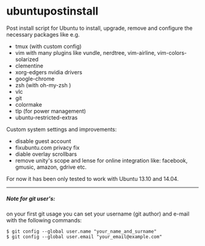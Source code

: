 # ubuntupostinstall

Post install script for Ubuntu to install, upgrade, remove and configure the necessary packages like e.g. 
* tmux (with custom config)
* vim with many plugins like vundle, nerdtree, vim-airline, vim-colors-solarized
* clementine
* xorg-edgers nvidia drivers
* google-chrome
* zsh (with oh-my-zsh ) 
* vlc
* git
* colormake
* tlp (for power management)
* ubuntu-restricted-extras

Custom system settings and improvements: 
* disable guest account
* fixubuntu.com privacy fix
* diable overlay scrollbars
* remove unity's scope and lense for online integration like: facebook, gmusic, amazon, gdrive etc.

For now it has been only tested to work with Ubuntu 13.10 and 14.04.

---

##### Note for git user's:
on your first git usage you can set your username (git author) and e-mail with the following commands:

```shell
$ git config --global user.name "your_name_and_surname"
$ git config --global user.email "your_email@example.com"
```
